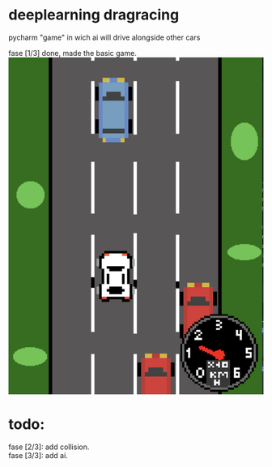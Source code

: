 # deeplearning dragracing
 pycharm "game" in wich ai will drive alongside other cars  

fase [1/3] done, made the basic game.  
![screenie of basic game](https://github.com/DR-Dev-Jack/deeplearning-dragracing/blob/main/other/screenie.png?raw=true)

# todo:
fase [2/3]: add collision.  
fase [3/3]: add ai.  
